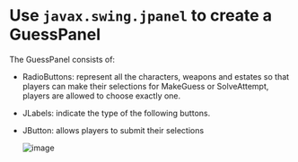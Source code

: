 # Use `javax.swing.jpanel` to create a GuessPanel

The GuessPanel consists of:
- RadioButtons:  represent all the characters, weapons and estates so that players can make their selections for MakeGuess or SolveAttempt, players are allowed to choose exactly one. 
- JLabels: indicate the type of the following buttons.
- JButton: allows players to submit their selections 

     ![image](https://user-images.githubusercontent.com/76859781/135812297-c0e80fb1-88f3-4da8-b584-d11a64dec45b.png)

